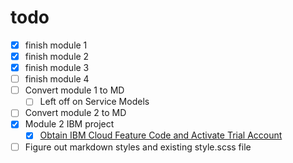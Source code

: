 # todo

- [x] finish module 1
- [x] finish module 2
- [x] finish module 3
- [ ] finish module 4
- [ ] Convert module 1 to MD
  - [ ] Left off on Service Models
- [ ] Convert module 2 to MD
- [x] Module 2 IBM project
  - [x] [Obtain IBM Cloud Feature Code and Activate Trial Account](https://www.coursera.org/learn/introduction-to-cloud/ungradedLti/EJqMN/optional-obtain-ibm-cloud-feature-code-and-activate-trial-account)
- [ ] Figure out markdown styles and existing style.scss file
